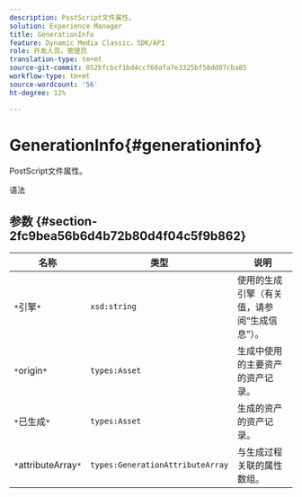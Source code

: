 ```yaml
---
description: PostScript文件属性。
solution: Experience Manager
title: GenerationInfo
feature: Dynamic Media Classic，SDK/API
role: 开发人员，管理员
translation-type: tm+mt
source-git-commit: 052bfcbcf1bd4ccf60afa7e3325bf58dd07cba85
workflow-type: tm+mt
source-wordcount: '56'
ht-degree: 12%

---
```



# GenerationInfo{#generationinfo}

PostScript文件属性。

语法

## 参数 {#section-2fc9bea56b6d4b72b80d4f04c5f9b862}

| 名称 | 类型 | 说明 |
|---|---|---|
| `*`引擎`*` | `xsd:string` | 使用的生成引擎（有关值，请参阅“生成信息”）。 |
| `*`origin`*` | `types:Asset` | 生成中使用的主要资产的资产记录。 |
| `*`已生成`*` | `types:Asset` | 生成的资产的资产记录。 |
| `*`attributeArray`*` | `types:GenerationAttributeArray` | 与生成过程关联的属性数组。 |

